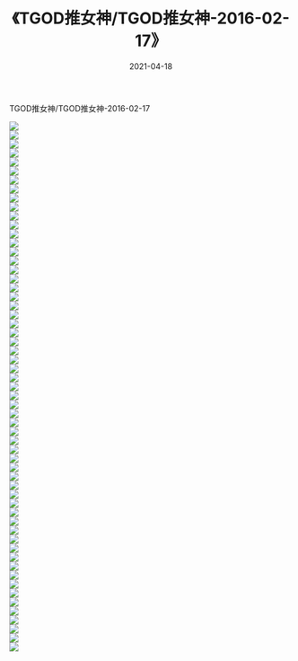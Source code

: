 ﻿---
layout: post
title:  《TGOD推女神/TGOD推女神-2016-02-17》
date:   2021-04-18
img: http://pic.660000.xyz/1:/网络美图/2021/TGOD推女神/TGOD推女神-2016-02-17/000.jpg
categories: [美女, 清纯, 唯美]
---

TGOD推女神/TGOD推女神-2016-02-17

 ![](http://pic.660000.xyz/1:/网络美图/2021/TGOD推女神/TGOD推女神-2016-02-17/001.jpg) <br>![](http://pic.660000.xyz/1:/网络美图/2021/TGOD推女神/TGOD推女神-2016-02-17/002.jpg) <br>![](http://pic.660000.xyz/1:/网络美图/2021/TGOD推女神/TGOD推女神-2016-02-17/003.jpg) <br>![](http://pic.660000.xyz/1:/网络美图/2021/TGOD推女神/TGOD推女神-2016-02-17/004.jpg) <br>![](http://pic.660000.xyz/1:/网络美图/2021/TGOD推女神/TGOD推女神-2016-02-17/005.jpg) <br>![](http://pic.660000.xyz/1:/网络美图/2021/TGOD推女神/TGOD推女神-2016-02-17/006.jpg) <br>![](http://pic.660000.xyz/1:/网络美图/2021/TGOD推女神/TGOD推女神-2016-02-17/007.jpg) <br>![](http://pic.660000.xyz/1:/网络美图/2021/TGOD推女神/TGOD推女神-2016-02-17/008.jpg) <br>![](http://pic.660000.xyz/1:/网络美图/2021/TGOD推女神/TGOD推女神-2016-02-17/009.jpg) <br>![](http://pic.660000.xyz/1:/网络美图/2021/TGOD推女神/TGOD推女神-2016-02-17/010.jpg) <br>![](http://pic.660000.xyz/1:/网络美图/2021/TGOD推女神/TGOD推女神-2016-02-17/011.jpg) <br>![](http://pic.660000.xyz/1:/网络美图/2021/TGOD推女神/TGOD推女神-2016-02-17/012.jpg) <br>![](http://pic.660000.xyz/1:/网络美图/2021/TGOD推女神/TGOD推女神-2016-02-17/013.jpg) <br>![](http://pic.660000.xyz/1:/网络美图/2021/TGOD推女神/TGOD推女神-2016-02-17/014.jpg) <br>![](http://pic.660000.xyz/1:/网络美图/2021/TGOD推女神/TGOD推女神-2016-02-17/015.jpg) <br>![](http://pic.660000.xyz/1:/网络美图/2021/TGOD推女神/TGOD推女神-2016-02-17/016.jpg) <br>![](http://pic.660000.xyz/1:/网络美图/2021/TGOD推女神/TGOD推女神-2016-02-17/017.jpg) <br>![](http://pic.660000.xyz/1:/网络美图/2021/TGOD推女神/TGOD推女神-2016-02-17/018.jpg) <br>![](http://pic.660000.xyz/1:/网络美图/2021/TGOD推女神/TGOD推女神-2016-02-17/019.jpg) <br>![](http://pic.660000.xyz/1:/网络美图/2021/TGOD推女神/TGOD推女神-2016-02-17/020.jpg) <br>![](http://pic.660000.xyz/1:/网络美图/2021/TGOD推女神/TGOD推女神-2016-02-17/021.jpg) <br>![](http://pic.660000.xyz/1:/网络美图/2021/TGOD推女神/TGOD推女神-2016-02-17/022.jpg) <br>![](http://pic.660000.xyz/1:/网络美图/2021/TGOD推女神/TGOD推女神-2016-02-17/023.jpg) <br>![](http://pic.660000.xyz/1:/网络美图/2021/TGOD推女神/TGOD推女神-2016-02-17/024.jpg) <br>![](http://pic.660000.xyz/1:/网络美图/2021/TGOD推女神/TGOD推女神-2016-02-17/025.jpg) <br>![](http://pic.660000.xyz/1:/网络美图/2021/TGOD推女神/TGOD推女神-2016-02-17/026.jpg) <br>![](http://pic.660000.xyz/1:/网络美图/2021/TGOD推女神/TGOD推女神-2016-02-17/027.jpg) <br>![](http://pic.660000.xyz/1:/网络美图/2021/TGOD推女神/TGOD推女神-2016-02-17/028.jpg) <br>![](http://pic.660000.xyz/1:/网络美图/2021/TGOD推女神/TGOD推女神-2016-02-17/029.jpg) <br>![](http://pic.660000.xyz/1:/网络美图/2021/TGOD推女神/TGOD推女神-2016-02-17/030.jpg) <br>![](http://pic.660000.xyz/1:/网络美图/2021/TGOD推女神/TGOD推女神-2016-02-17/031.jpg) <br>![](http://pic.660000.xyz/1:/网络美图/2021/TGOD推女神/TGOD推女神-2016-02-17/032.jpg) <br>![](http://pic.660000.xyz/1:/网络美图/2021/TGOD推女神/TGOD推女神-2016-02-17/033.jpg) <br>![](http://pic.660000.xyz/1:/网络美图/2021/TGOD推女神/TGOD推女神-2016-02-17/034.jpg) <br>![](http://pic.660000.xyz/1:/网络美图/2021/TGOD推女神/TGOD推女神-2016-02-17/035.jpg) <br>![](http://pic.660000.xyz/1:/网络美图/2021/TGOD推女神/TGOD推女神-2016-02-17/036.jpg) <br>![](http://pic.660000.xyz/1:/网络美图/2021/TGOD推女神/TGOD推女神-2016-02-17/037.jpg) <br>![](http://pic.660000.xyz/1:/网络美图/2021/TGOD推女神/TGOD推女神-2016-02-17/038.jpg) <br>![](http://pic.660000.xyz/1:/网络美图/2021/TGOD推女神/TGOD推女神-2016-02-17/039.jpg) <br>![](http://pic.660000.xyz/1:/网络美图/2021/TGOD推女神/TGOD推女神-2016-02-17/040.jpg) <br>![](http://pic.660000.xyz/1:/网络美图/2021/TGOD推女神/TGOD推女神-2016-02-17/041.jpg) <br>![](http://pic.660000.xyz/1:/网络美图/2021/TGOD推女神/TGOD推女神-2016-02-17/042.jpg) <br>![](http://pic.660000.xyz/1:/网络美图/2021/TGOD推女神/TGOD推女神-2016-02-17/043.jpg) <br>![](http://pic.660000.xyz/1:/网络美图/2021/TGOD推女神/TGOD推女神-2016-02-17/044.jpg) <br>![](http://pic.660000.xyz/1:/网络美图/2021/TGOD推女神/TGOD推女神-2016-02-17/045.jpg) <br>![](http://pic.660000.xyz/1:/网络美图/2021/TGOD推女神/TGOD推女神-2016-02-17/046.jpg) <br>![](http://pic.660000.xyz/1:/网络美图/2021/TGOD推女神/TGOD推女神-2016-02-17/047.jpg) <br>![](http://pic.660000.xyz/1:/网络美图/2021/TGOD推女神/TGOD推女神-2016-02-17/048.jpg) <br>![](http://pic.660000.xyz/1:/网络美图/2021/TGOD推女神/TGOD推女神-2016-02-17/049.jpg) <br>![](http://pic.660000.xyz/1:/网络美图/2021/TGOD推女神/TGOD推女神-2016-02-17/050.jpg) <br>![](http://pic.660000.xyz/1:/网络美图/2021/TGOD推女神/TGOD推女神-2016-02-17/051.jpg) <br>![](http://pic.660000.xyz/1:/网络美图/2021/TGOD推女神/TGOD推女神-2016-02-17/052.jpg) <br>![](http://pic.660000.xyz/1:/网络美图/2021/TGOD推女神/TGOD推女神-2016-02-17/053.jpg) <br>![](http://pic.660000.xyz/1:/网络美图/2021/TGOD推女神/TGOD推女神-2016-02-17/054.jpg) <br>![](http://pic.660000.xyz/1:/网络美图/2021/TGOD推女神/TGOD推女神-2016-02-17/055.jpg) <br>![](http://pic.660000.xyz/1:/网络美图/2021/TGOD推女神/TGOD推女神-2016-02-17/056.jpg) <br>![](http://pic.660000.xyz/1:/网络美图/2021/TGOD推女神/TGOD推女神-2016-02-17/057.jpg) <br>![](http://pic.660000.xyz/1:/网络美图/2021/TGOD推女神/TGOD推女神-2016-02-17/058.jpg) <br>![](http://pic.660000.xyz/1:/网络美图/2021/TGOD推女神/TGOD推女神-2016-02-17/059.jpg) <br>
